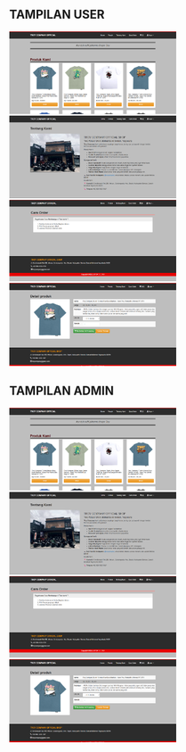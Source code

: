## TAMPILAN USER
<img src="gambar/home.png" width="300"> 
<img src="gambar/about.png" width="300">
<img src="gambar/cara.png" width="300"> 
<img src="gambar/chekout.png" width="300">

## TAMPILAN ADMIN
<img src="gambar/home.png" width="300"> 
<img src="gambar/about.png" width="300">
<img src="gambar/cara.png" width="300"> 
<img src="gambar/chekout.png" width="300">

